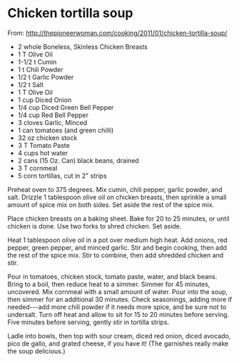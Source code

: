 # Chicken tortilla soup
From: http://thepioneerwoman.com/cooking/2011/01/chicken-tortilla-soup/

* 2 whole Boneless, Skinless Chicken Breasts
* 1 T Olive Oil
* 1-1/2 t Cumin
* 1 t Chili Powder
* 1/2 t Garlic Powder
* 1/2 t Salt
* 1 T Olive Oil
* 1 cup Diced Onion
* 1/4 cup Diced Green Bell Pepper
* 1/4 cup Red Bell Pepper
* 3 cloves Garlic, Minced
* 1 can tomatoes (and green chilli)
* 32 oz chicken stock
* 3 T Tomato Paste
* 4 cups hot water
* 2 cans (15 Oz. Can) black beans, drained
* 3 T cornmeal
* 5 corn tortillas, cut in 2" strips

Preheat oven to 375 degrees. Mix cumin, chili pepper, garlic powder, and salt. Drizzle 1 tablespoon olive oil on chicken breasts, then sprinkle a small amount of spice mix on both sides. Set aside the rest of the spice mix.

Place chicken breasts on a baking sheet. Bake for 20 to 25 minutes, or until chicken is done. Use two forks to shred chicken. Set aside.

Heat 1 tablespoon olive oil in a pot over medium high heat. Add onions, red pepper, green pepper, and minced garlic. Stir and begin cooking, then add the rest of the spice mix. Stir to combine, then add shredded chicken and stir.

Pour in tomatoes, chicken stock, tomato paste, water, and black beans. Bring to a boil, then reduce heat to a simmer. Simmer for 45 minutes, uncovered.
Mix cornmeal with a small amount of water. Pour into the soup, then simmer for an additional 30 minutes. Check seasonings, adding more if needed---add more chili powder if it needs more spice, and be sure not to undersalt. Turn off heat and allow to sit for 15 to 20 minutes before serving. Five minutes before serving, gently stir in tortilla strips.

Ladle into bowls, then top with sour cream, diced red onion, diced avocado, pico de gallo, and grated cheese, if you have it! (The garnishes really make the soup delicious.)

